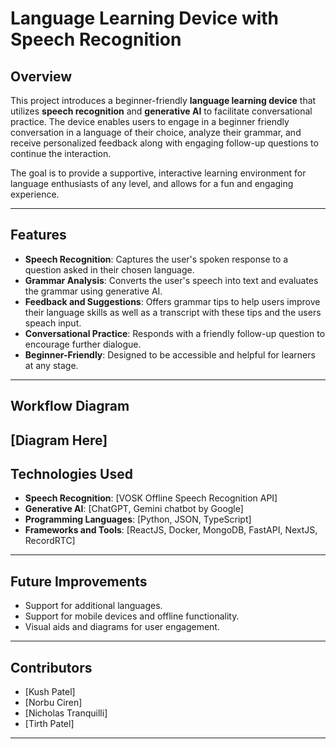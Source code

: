 
# Language Learning Device with Speech Recognition  

## Overview  
This project introduces a beginner-friendly **language learning device** that utilizes **speech recognition** and **generative AI** to facilitate conversational practice. The device enables users to engage in a beginner friendly conversation in a language of their choice, analyze their grammar, and receive personalized feedback along with engaging follow-up questions to continue the interaction.  

The goal is to provide a supportive, interactive learning environment for language enthusiasts of any level, and allows for a fun and engaging experience.  

---

## Features  
- **Speech Recognition**: Captures the user's spoken response to a question asked in their chosen language.  
- **Grammar Analysis**: Converts the user's speech into text and evaluates the grammar using generative AI.  
- **Feedback and Suggestions**: Offers grammar tips to help users improve their language skills as well as a transcript with these tips and the users speach input.  
- **Conversational Practice**: Responds with a friendly follow-up question to encourage further dialogue.  
- **Beginner-Friendly**: Designed to be accessible and helpful for learners at any stage.  

---

## Workflow Diagram  
[Diagram Here]
---

## Technologies Used  
- **Speech Recognition**: [VOSK Offline Speech Recognition API]
- **Generative AI**: [ChatGPT, Gemini chatbot by Google]  
- **Programming Languages**: [Python, JSON, TypeScript]  
- **Frameworks and Tools**: [ReactJS, Docker, MongoDB, FastAPI, NextJS, RecordRTC]  

---

## Future Improvements  
- Support for additional languages.  
- Support for mobile devices and offline functionality.
- Visual aids and diagrams for user engagement. 

---

## Contributors  
- [Kush Patel]   
- [Norbu Ciren]  
- [Nicholas Tranquilli]
- [Tirth Patel]  

---
